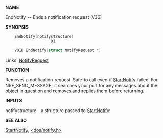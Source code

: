 
**NAME**

EndNotify -- Ends a notification request (V36)

**SYNOPSIS**

```c
    EndNotify(notifystructure)
                    D1

    VOID EndNotify(struct NotifyRequest *)

```
Links: [NotifyRequest](_006E) 

**FUNCTION**

Removes a notification request.  Safe to call even if [StartNotify](StartNotify)
failed.  For NRF_SEND_MESSAGE, it searches your port for any messages
about the object in question and removes and replies them before
returning.

**INPUTS**

notifystructure - a structure passed to [StartNotify](StartNotify)

**SEE ALSO**

[StartNotify](StartNotify), [&#060;dos/notify.h&#062;](_006E)
